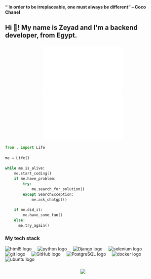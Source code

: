 #### “ In order to be irreplaceable, one must always be different” – Coco Chanel

<h2 align="left">Hi 👋! My name is Zeyad and I'm a backend developer, from Egypt.</h2>

###

<div align="center">
  <img src="https://raw.githubusercontent.com/ZeyadMoustafaKamal/github-stats/master/generated/overview.svg#gh-dark-mode-only" height="150" alt="stats graph"  />
  <img src="https://raw.githubusercontent.com/ZeyadMoustafaKamal/github-stats/master/generated/languages.svg#gh-dark-mode-only" height="150" alt="languages graph"  />
</div>

```python
from . import Life

me = Life()

while me.is_alive:
    me.start_coding()
    if me.have_problem:
        try:
            me.search_for_solution()
        except SearchException:
            me.ask_chatgpt()

    if me.did_it:
        me.have_some_fun()
    else:
      me.try_again()
```

### My tech stack

<div align="left">
  <img src="https://cdn.jsdelivr.net/gh/devicons/devicon/icons/html5/html5-original.svg" height="30" alt="html5 logo"  />
  <img width="12" />
  <img src="https://cdn.jsdelivr.net/gh/devicons/devicon/icons/python/python-original.svg" height="30" alt="python logo"  />
  <img width="12" />
  <img src="https://cdn.jsdelivr.net/gh/devicons/devicon/icons/django/django-plain.svg" height="30" alt="Django logo"  />
  <img width="12" />
  <img src="https://cdn.jsdelivr.net/gh/devicons/devicon/icons/selenium/selenium-original.svg" height="30" alt="selenium logo"  />
  <img width="12" />
  <img src="https://cdn.jsdelivr.net/gh/devicons/devicon/icons/git/git-original.svg" height="30" alt="git logo"  />
  <img width="12" />
  <img src="https://cdn.jsdelivr.net/gh/devicons/devicon/icons/github/github-original.svg" height="30" alt="GitHub logo"  />
  <img width="12" />
  <img src="https://cdn.jsdelivr.net/gh/devicons/devicon/icons/postgresql/postgresql-original.svg" height="30" alt="PostgreSQL logo"  />
  <img width="12" />
  <img src="https://cdn.jsdelivr.net/gh/devicons/devicon/icons/docker/docker-original.svg" height="30" alt="docker logo"  />
  <img width="12" />
  <img src="https://cdn.jsdelivr.net/gh/devicons/devicon/icons/ubuntu/ubuntu-plain.svg" height="30" alt="ubuntu logo"  />
</div>

###

<div align="center">
  <img src="https://profile-counter.glitch.me/ZeyadMoustafaKamal/count.svg?"  />
</div>

###

